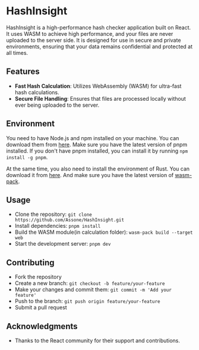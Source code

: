 # HashInsight

HashInsight is a high-performance hash checker application built on React. It uses WASM to achieve high performance, and your files are never uploaded to the server side. It is designed for use in secure and private environments, ensuring that your data remains confidential and protected at all times.

## Features

- **Fast Hash Calculation**: Utilizes WebAssembly (WASM) for ultra-fast hash calculations.
- **Secure File Handling**: Ensures that files are processed locally without ever being uploaded to the server.

## Environment

You need to have Node.js and npm installed on your machine. You can download them from [here](https://nodejs.org/en/download/). Make sure you have the latest version of pnpm installed. If you don't have pnpm installed, you can install it by running `npm install -g pnpm`.

At the same time, you also need to install the environment of Rust. You can download it from [here](https://www.rust-lang.org/tools/install). And make sure you have the latest version of [wasm-pack](https://rustwasm.github.io/wasm-pack/installer/).

## Usage

- Clone the repository: `git clone https://github.com/Assone/HashInsight.git`
- Install dependencies: `pnpm install`
- Build the WASM module(in calculation folder): `wasm-pack build --target web`
- Start the development server: `pnpm dev`

## Contributing

- Fork the repository
- Create a new branch: `git checkout -b feature/your-feature`
- Make your changes and commit them: `git commit -m 'Add your feature'`
- Push to the branch: `git push origin feature/your-feature`
- Submit a pull request

## Acknowledgments

- Thanks to the React community for their support and contributions.
